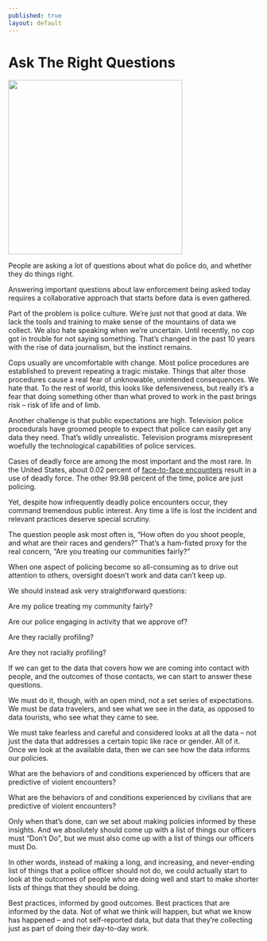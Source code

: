 ```yaml
---
published: true
layout: default
---
```

<h1>Ask The Right Questions</h1>
<p><img class="right" width="350px" src="http://blog.udacity.com/wp-content/uploads/2014/11/data_analysis1.jpg" /></p>


People are asking a lot of questions about what do police do, and whether they do things right.  

Answering important questions about law enforcement being asked today requires a collaborative approach that starts before data is even gathered.

Part of the problem is police culture. We’re just not that good at data. We lack the tools and training to make sense of the mountains of data we collect.  We also hate speaking when we’re uncertain. Until recently, no cop got in trouble for not saying something. That’s changed in the past 10 years with the rise of data journalism, but the instinct remains.

Cops usually are uncomfortable with change. Most police procedures are established to prevent repeating a tragic mistake. Things that alter those procedures cause a real fear of unknowable, unintended consequences. We hate that. To the rest of world, this looks like defensiveness, but really it’s a fear that doing something other than what proved to work in the past brings risk – risk of life and of limb.

Another challenge is that public expectations are high. Television police procedurals have groomed people to expect that police can easily get any data they need. That’s wildly unrealistic. Television programs misrepresent woefully the technological capabilities of police services.

Cases of deadly force are among the most important and the most rare. In the United States, about 0.02 percent of <a href="https://www.bjs.gov/content/pub/pdf/pbtss11.pdf" target="_blank">face-to-face encounters</a> result in a use of deadly force. The other 99.98 percent of the time, police are just policing. 

Yet, despite how infrequently deadly police encounters occur, they command tremendous public interest. Any time a life is lost the incident and relevant practices deserve special scrutiny.

The question people ask most often is, “How often do you shoot people, and what are their races and genders?” That’s a ham-fisted proxy for the real concern, “Are you treating our communities fairly?” 

When one aspect of policing become so all-consuming as to drive out attention to others, oversight doesn’t work and data can’t keep up.

We should instead ask very straightforward questions: 

Are my police treating my community fairly? 

Are our police engaging in activity that we approve of? 

Are they racially profiling? 

Are they not racially profiling? 

If we can get to the data that covers how we are coming into contact with people, and the outcomes of those contacts, we can start to answer these questions. 

We must do it, though, with an open mind, not a set series of expectations. We must be data travelers, and see what we see in the data, as opposed to data tourists, who see what they came to see.

We must take fearless and careful and considered looks at all the data – not just the data that addresses a certain topic like race or gender. All of it. Once we look at the available data, then we can see how the data informs our policies. 

What are the behaviors of and conditions experienced by officers that are predictive of violent encounters? 

What are the behaviors of and conditions experienced by civilians that are predictive of violent encounters? 

Only when that’s done, can we set about making policies informed by these insights. And we absolutely should come up with a list of things our officers must “Don’t Do”, but we must also come up with a list of things our officers must Do. 

In other words, instead of making a long, and increasing, and never-ending list of things that a police officer should not do, we could actually start to look at the outcomes of people who are doing well and start to make shorter lists of things that they should be doing.

Best practices, informed by good outcomes. Best practices that are informed by the data. Not of what we think will happen, but what we know has happened – and not self-reported data, but data that they’re collecting just as part of doing their day-to-day work.

